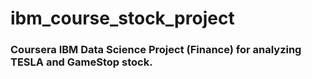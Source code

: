 # ibm_course_stock_project

### Coursera IBM Data Science Project (Finance) for analyzing TESLA and GameStop stock.
